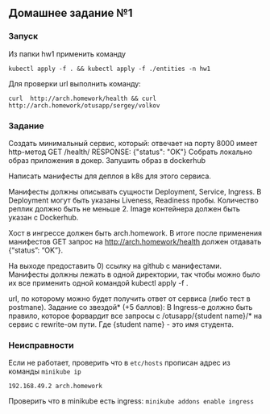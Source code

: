 ## Домашнее задание №1

### Запуск
Из папки hw1 применить команду

`kubectl apply -f . && kubectl apply -f ./entities -n hw1`

Для проверки url выполнить команду:

`curl  http://arch.homework/health && curl http://arch.homework/otusapp/sergey/volkov`

### Задание 
Создать минимальный сервис, который:
отвечает на порту 8000
имеет http-метод GET /health/ RESPONSE: {"status": "OK"}
Cобрать локально образ приложения в докер.
Запушить образ в dockerhub

Написать манифесты для деплоя в k8s для этого сервиса.

Манифесты должны описывать сущности Deployment, Service, Ingress.
В Deployment могут быть указаны Liveness, Readiness пробы.
Количество реплик должно быть не меньше 2. Image контейнера должен быть указан с Dockerhub.

Хост в ингрессе должен быть arch.homework. В итоге после применения манифестов GET запрос на http://arch.homework/health должен отдавать {“status”: “OK”}.

На выходе предоставить
0) ссылку на github c манифестами. Манифесты должны лежать в одной директории, так чтобы можно было их все применить одной командой kubectl apply -f .

url, по которому можно будет получить ответ от сервиса (либо тест в postmanе).
Задание со звездой* (+5 баллов):
В Ingress-е должно быть правило, которое форвардит все запросы с /otusapp/{student name}/* на сервис с rewrite-ом пути. Где {student name} - это имя студента.

### Неисправности
Если не работает, проверить что в `etc/hosts` прописан адрес из команды `minikube ip`

`192.168.49.2 arch.homework`

Проверить что в minikube есть ingress:
`minikube addons enable ingress`